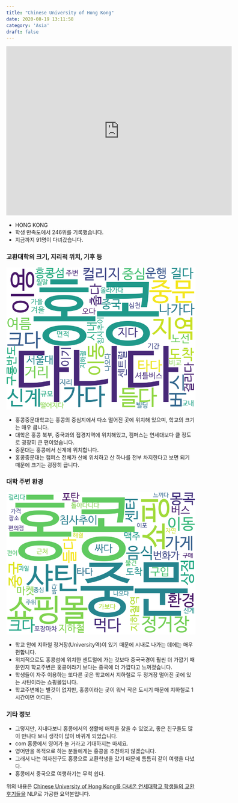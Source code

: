```yaml
---
title: "Chinese University of Hong Kong"
date: 2020-08-19 13:11:58
category: 'Asia'
draft: false
---
```


<iframe
width="600"
height="450"
frameborder="0" style="border:0"
src="https://www.google.com/maps/embed/v1/place?key=AIzaSyC9e1AME-pVmWC4hBpFdu5S4dKzyepa3HQ&q=Chinese+University+of+Hong+Kong&center=22.419625,114.2067606&zoom=14" allowfullscreen>
</iframe>

* HONG KONG
* 학생 만족도에서 246위를 기록했습니다.
* 지금까지 91명이 다녀갔습니다. 

### 교환대학의 크기, 지리적 위치, 기후 등

![gen_info-WordCloud](../univ_wordclouds_okt/gen_info/CN000001_gen_info_okt.png)

* 홍콩중문대학교는 홍콩의 중심지에서 다소 떨어진 곳에 위치해 있으며, 학교의 크기는 매우 큽니다.
* 대학은 홍콩 북부, 중국과의 접경지역에 위치해있고, 캠퍼스는 연세대보다 클 정도로 굉장히 큰 편이었습니다.
* 중문대는 홍콩에서 신계에 위치합니다.
* 홍콩중문대는 캠퍼스 전체가 산에 위치하고 산 하나를 전부 차지한다고 보면 되기 때문에 크기는 굉장히 큽니다.


### 대학 주변 환경

![env_info-WordCloud](../univ_wordclouds_okt/env_info/CN000001_env_info_okt.png)

* 학교 안에 지하철 정거장(University역)이 있기 때문에 시내로 나가는 데에는 매우 편합니다.
* 위치적으로도 홍콩섬에 위치한 센트럴에 가는 것보다 중국국경이 훨씬 더 가깝기 때문인지 학교주변은 홍콩이라기 보다는 중국에 더 가깝다고 느껴졌습니다.
* 학생들이 자주 이용하는 또다른 곳은 학교에서 지하철로 두 정거장 떨어진 곳에 있는 샤틴이라는 쇼핑몰입니다.
* 학교주변에는 별것이 없지만, 홍콩이라는 곳이 워낙 작은 도시기 때문에 지하철로 1시간이면 어디든.


### 기타 정보

* 그렇지만, 지내다보니 홍콩에서의 생활에 매력을 찾을 수 있었고, 좋은 친구들도 많이 만나다 보니 생각이 많이 바뀌게 되었습니다.
* com 홍콩에서 영어가 늘 거라고 기대하지는 마세요.
* 영어만을 목적으로 하는 분들에게는 홍콩을 추천하지 않겠습니다.
* 그래서 나는 여자친구도 홍콩으로 교환학생을 갔기 때문에 틈틈히 같이 여행을 다녔다.
* 홍콩에서 중국으로 여행하기는 무척 쉽다.


위의 내용은 [Chinese University of Hong Kong를 다녀온 연세대학교 학생들의 교환 후기들을](http://oia.yonsei.ac.kr/partner/expReport.asp?ucode=CN000001&bgbn=A) NLP로 가공한 요약본입니다. 
